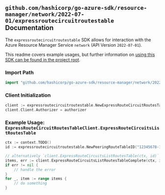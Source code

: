 
## `github.com/hashicorp/go-azure-sdk/resource-manager/network/2022-07-01/expressroutecircuitroutestable` Documentation

The `expressroutecircuitroutestable` SDK allows for interaction with the Azure Resource Manager Service `network` (API Version `2022-07-01`).

This readme covers example usages, but further information on [using this SDK can be found in the project root](https://github.com/hashicorp/go-azure-sdk/tree/main/docs).

### Import Path

```go
import "github.com/hashicorp/go-azure-sdk/resource-manager/network/2022-07-01/expressroutecircuitroutestable"
```


### Client Initialization

```go
client := expressroutecircuitroutestable.NewExpressRouteCircuitRoutesTableClientWithBaseURI("https://management.azure.com")
client.Client.Authorizer = authorizer
```


### Example Usage: `ExpressRouteCircuitRoutesTableClient.ExpressRouteCircuitsListRoutesTable`

```go
ctx := context.TODO()
id := expressroutecircuitroutestable.NewPeeringRouteTableID("12345678-1234-9876-4563-123456789012", "example-resource-group", "expressRouteCircuitValue", "peeringValue", "routeTableValue")

// alternatively `client.ExpressRouteCircuitsListRoutesTable(ctx, id)` can be used to do batched pagination
items, err := client.ExpressRouteCircuitsListRoutesTableComplete(ctx, id)
if err != nil {
	// handle the error
}
for _, item := range items {
	// do something
}
```
